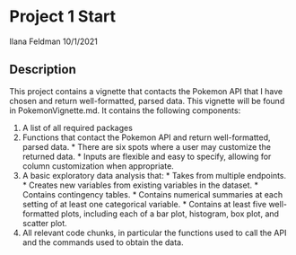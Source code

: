 Project 1 Start
================
Ilana Feldman
10/1/2021

## Description

This project contains a vignette that contacts the Pokemon API that I
have chosen and return well-formatted, parsed data. This vignette will
be found in PokemonVignette.md. It contains the following components:

1.  A list of all required packages
2.  Functions that contact the Pokemon API and return well-formatted,
    parsed data. \* There are six spots where a user may customize the
    returned data. \* Inputs are flexible and easy to specify, allowing
    for column customization when appropriate.
3.  A basic exploratory data analysis that: \* Takes from multiple
    endpoints. \* Creates new variables from existing variables in the
    dataset. \* Contains contingency tables. \* Contains numerical
    summaries at each setting of at least one categorical variable. \*
    Contains at least five well-formatted plots, including each of a bar
    plot, histogram, box plot, and scatter plot.
4.  All relevant code chunks, in particular the functions used to call
    the API and the commands used to obtain the data.
